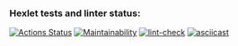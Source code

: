### Hexlet tests and linter status:
[![Actions Status](https://github.com/wintermute28/python-project-lvl1/workflows/hexlet-check/badge.svg)](https://github.com/wintermute28/python-project-lvl1/actions)
[![Maintainability](https://api.codeclimate.com/v1/badges/a99a88d28ad37a79dbf6/maintainability)](https://codeclimate.com/github/codeclimate/codeclimate/maintainability)
[![lint-check](https://github.com/wintermute28/python-project-lvl1/actions/workflows/lint_check.yml/badge.svg)](https://github.com/wintermute28/python-project-lvl1/actions/workflows/lint_check.yml)
[![asciicast](https://asciinema.org/a/jiSGvcqTR0SgZWHb0d1eljp4R.svg)](https://asciinema.org/a/jiSGvcqTR0SgZWHb0d1eljp4R)
